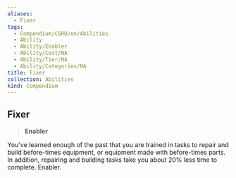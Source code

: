 ```yaml
---
aliases:
  - Fixer
tags:
  - Compendium/CSRD/en/Abilities
  - Ability
  - Ability/Enabler
  - Ability/Cost/NA
  - Ability/Tier/NA
  - Ability/Categories/NA
title: Fixer
collection: Abilities
kind: Compendium
---
```

## Fixer  
>**Enabler**
  
You've learned enough of the past that you are trained in tasks to repair and build before-times equipment, or equipment made with before-times parts. In addition, repairing and building tasks take you about 20% less time to complete. Enabler.